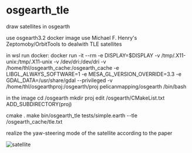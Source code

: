 # osgearth_tle
draw satellites in osgearth

use osgearth3.2 docker image
use Michael F. Henry's Zeptomoby/OrbitTools to dealwith TLE satellites

in wsl run docker:
docker run -it --rm -e DISPLAY=$DISPLAY -v /tmp/.X11-unix:/tmp/.X11-unix -v /dev/dri:/dev/dri -v /home/thl/osgearth_cache:/osgearth_cache -e LIBGL_ALWAYS_SOFTWARE=1 -e MESA_GL_VERSION_OVERRIDE=3.3 -e GDAL_DATA=/usr/share/gdal --privileged -v /home/thl/osgearthproj:/osgearth/proj pelicanmapping/osgearth /bin/bash

in the image
cd /osgearth
mkdir proj
edit /osgearth/CMakeList.txt
ADD_SUBDIRECTORY(proj)

cmake .
make
bin/osgearth_tle tests/simple.earth --tle /osgearth_cache/tle.txt



realize the yaw-steering mode of the satellite according to the paper

![satellite](https://github.com/user-attachments/assets/80a19c67-0e21-4f40-bc7b-be54d0f417e9)
